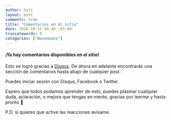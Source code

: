 ```yaml
---
author: hali
layout: post
comments: true
title: "Comentarios en el sitio"
date: 2018-10-25 09:48 -05:00
truncatewords: 8
categories: ["Novedades"]
---
```


#### **¡Ya hay comentarios disponibles en el sitio!**

Esto se logró gracias a [Disqus](https://disqus.com).
De ahora en adelante encontrarás una sección de comentarios hasta abajo de cualquier post.

Puedes iniciar sesión con Disqus, Facebook o Twitter.

Espero que todos podamos aprender de esto, puedes plasmar cualquier duda, aclaración, o mejora que tengas en mente,
gracias por leerme y hasta pronto 👋

P.D. si quieres que active las reacciones avísame.
